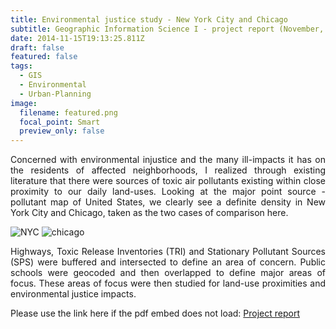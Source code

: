 ```yaml
---
title: Environmental justice study - New York City and Chicago
subtitle: Geographic Information Science I - project report (November, 2014)
date: 2014-11-15T19:13:25.811Z
draft: false
featured: false
tags:
  - GIS
  - Environmental
  - Urban-Planning
image:
  filename: featured.png
  focal_point: Smart
  preview_only: false
---
```

<div style="text-align: justify">Concerned with environmental injustice and the many ill-impacts it has on the residents of affected neighborhoods, I realized through existing literature that there were sources of toxic air pollutants existing within close proximity to our daily land-uses. Looking at the major point source - pollutant map of United States, we clearly see a definite density in New York City and Chicago, taken as the two cases of comparison here.</div>

![NYC](../../GIS_I.png)
![chicago](../../chicago.PNG)

<div style="text-align: justify"> Highways, Toxic Release Inventories (TRI) and Stationary Pollutant Sources (SPS) were buffered and intersected to define an area of concern. Public schools were geocoded and then overlapped to define major areas of focus.
These areas of focus were then studied for land-use proximities and environmental justice impacts.</div>

<object data="../../GIS_Report_smaller.pdf" width="100%" height="1200" type='application/pdf'></object>

Please use the link here if the pdf embed does not load:
[P﻿roject report](https://drive.google.com/file/d/13ZEroVJSC_GL-yMoGZv622RLAaL1YSrY/view?usp=sharing)


